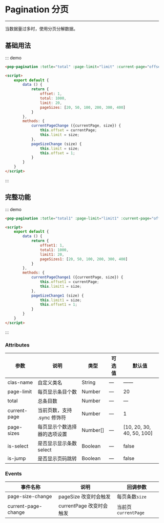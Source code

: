 <script>
    export default {
        data () {
            return {
                offset: 1,
                total: 1000,
                limit: 20,
                pageSizes: [20, 50, 100, 200, 300, 400],
                offset1: 1,
                total1: 1000,
                limit1: 20,
                pageSizes1: [20, 50, 100, 200, 300, 400]
            }
        },
        methods: {
            currentPageChange ({currentPage, size}) {
                this.offset = currentPage;
                this.limit = size;
            },
            pageSizeChange (size) {
                this.limit = size;
                this.offset = 1;
            },
            currentPageChange1 ({currentPage, size}) {
                this.offset1 = currentPage;
                this.limit1 = size;
            },
            pageSizeChange1 (size) {
                this.limit1 = size;
                this.offset1 = 1;
            }
        }
    }
</script>
# Pagination 分页

---
当数据量过多时，使用分页分解数据。

## 基础用法

<div class="demo-block">
    <pop-pagination :totle="total" :page-limit="limit" :current-page="offset" :page-sizes="pageSizes" @currentPageChange="currentPageChange" @pageSizeChange="pageSizeChange"></pop-pagination>
</div>

::: demo
``` html
<pop-pagination :totle="total" :page-limit="limit" :current-page="offset" :page-sizes="pageSizes" @currentPageChange="currentPageChange" @pageSizeChange="pageSizeChange"></pop-pagination>

<script>
    export default {
        data () {
            return {
                offset: 1,
                total: 1000,
                limit: 20,
                pageSizes: [20, 50, 100, 200, 300, 400]
            }
        },
        methods: {
            currentPageChange ({currentPage, size}) {
                this.offset = currentPage;
                this.limit = size;
            },
            pageSizeChange (size) {
                this.limit = size;
                this.offset = 1;
            }
        }
    }
</script>
```
:::

## 完整功能

<div class="demo-block">
    <pop-pagination :totle="total1" :page-limit="limit1" :current-page="offset1" :page-sizes="pageSizes1" @currentPageChange="currentPageChange1" @pageSizeChange="pageSizeChange1" :is-select="true" :is-jump="true"></pop-pagination>
</div>

::: demo
``` html
<pop-pagination :totle="total1" :page-limit="limit1" :current-page="offset1" :page-sizes="pageSizes1" @currentPageChange="currentPageChange1" @pageSizeChange="pageSizeChange1" :is-select="true" :is-jump="true"></pop-pagination>

<script>
    export default {
        data () {
            return {
                offset1: 1,
                total1: 1000,
                limit1: 20,
                pageSizes1: [20, 50, 100, 200, 300, 400]
            }
        },
        methods: {
            currentPageChange1 ({currentPage, size}) {
                this.offset1 = currentPage;
                this.limit1 = size;
            },
            pageSizeChange1 (size) {
                this.limit1 = size;
                this.offset1 = 1;
            }
        }
    }
</script>
```
:::

### Attributes
| 参数               | 说明                                                     | 类型              | 可选值      | 默认值 |
|--------------------|----------------------------------------------------------|-------------------|-------------|--------|
| clas-name | 自定义类名 | String | — | —— |
| page-limit | 每页显示条目个数 | Number | — | 20 |
| total | 总条目数 | Number | — | — |
| current-page | 当前页数，支持 .sync 修饰符 | Number | — | 1 |
| page-sizes | 每页显示个数选择器的选项设置 | Number[] | — |  [10, 20, 30, 40, 50, 100] |
| is-select | 是否显示显示条数select | Boolean | — | false |
| is-jump | 是否显示页码跳转 | Boolean | — | false |

### Events
| 事件名称 | 说明 | 回调参数 |
|---------|--------|---------|
| page-size-change | pageSize 改变时会触发 | 每页条数`size` |
| current-page-change | currentPage 改变时会触发 | 当前页`currentPage` |

